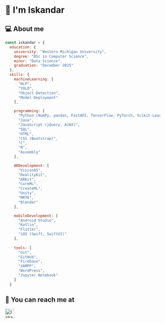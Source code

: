 # &#128126; I'm Iskandar

<h2 align="left">&#128187; About me</h2>

```javascript
const iskandar = {
  education: {
    university: "Western Michigan University",
    degree: "BSc in Computer Science",
    minor: "Data Science",
    graduation: "December 2025"
  },
  skills: {
    machineLearning: [
      "NLP",
      "YOLO",
      "Object Detection",
      "Model Deployment"
    ],

    programming: [
      "Python (NumPy, pandas, FastAPI, TensorFlow, PyTorch, Scikit-Learn, XGBoost, OpenCV, spaCy, Transformers, Flask)",
      "Java",
      "JavaScript (jQuery, AJAX)",
      "SQL",
      "HTML",
      "CSS (Bootstrap)",
      "C",
      "R",
      "Assembly"
    ],

    ARDevelopment: [
      "VisionOS",
      "RealityKit",
      "ARKit",
      "CoreML",
      "CreateML",
      "Unity",
      "MRTK",
      "Blender"
    ],

    mobileDevelopment: [
      "Android Studio",
      "Kotlin",
      "Flutter",
      "iOS (Swift, SwiftUI)"
    ],
    
    tools: [
      "Git",
      "GitHub",
      "Firebase",
      "XAMPP",
      "WordPress",
      "Jupyter Notebook"
    ]
  }
```

<h2 align="left">&#128242; You can reach me at</h2>

<p align="left">
  <a href="https://www.linkedin.com/in/iskandar-kholmatov-b61ba51ab/"  target="_blank">
    <img src="https://www.vectorlogo.zone/logos/linkedin/linkedin-icon.svg" alt="Iskandar Kholmatov's LinkedIn Profile" height="30" width="30">
  </a>
</p>
